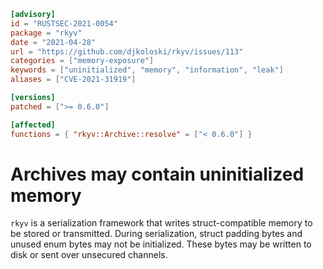 ```toml
[advisory]
id = "RUSTSEC-2021-0054"
package = "rkyv"
date = "2021-04-28"
url = "https://github.com/djkoloski/rkyv/issues/113"
categories = ["memory-exposure"]
keywords = ["uninitialized", "memory", "information", "leak"]
aliases = ["CVE-2021-31919"]

[versions]
patched = [">= 0.6.0"]

[affected]
functions = { "rkyv::Archive::resolve" = ["< 0.6.0"] }
```

# Archives may contain uninitialized memory

`rkyv` is a serialization framework that writes struct-compatible memory to be stored or
transmitted. During serialization, struct padding bytes and unused enum bytes may not be
initialized. These bytes may be written to disk or sent over unsecured channels.
